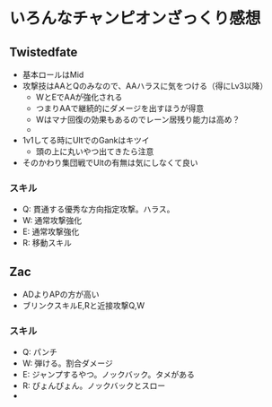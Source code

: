 # いろんなチャンピオンざっくり感想

## Twistedfate

 - 基本ロールはMid
 - 攻撃技はAAとQのみなので、AAハラスに気をつける（得にLv3以降）
   - WとEでAAが強化される
   - つまりAAで継続的にダメージを出すほうが得意
   - Wはマナ回復の効果もあるのでレーン居残り能力は高め？
   - 
 - 1v1してる時にUltでのGankはキツイ
   - 頭の上に丸いやつ出てきたら注意
 - そのかわり集団戦でUltの有無は気にしなくて良い

### スキル

- Q: 貫通する優秀な方向指定攻撃。ハラス。
- W: 通常攻撃強化
- E: 通常攻撃強化
- R: 移動スキル


## Zac

- ADよりAPの方が高い
- ブリンクスキルE,Rと近接攻撃Q,W

### スキル

- Q: パンチ
- W: 弾ける。割合ダメージ
- E: ジャンプするやつ。ノックバック。タメがある
- R: ぴょんぴょん。ノックバックとスロー
- 
